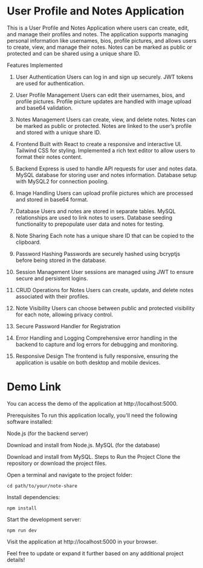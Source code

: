 # User Profile and Notes Application

This is a User Profile and Notes Application where users can create, edit, and manage their profiles and notes. The application supports managing personal information like usernames, bios, profile pictures, and allows users to create, view, and manage their notes. Notes can be marked as public or protected and can be shared using a unique share ID.

Features Implemented

1. User Authentication
   Users can log in and sign up securely.
   JWT tokens are used for authentication.

2. User Profile Management
   Users can edit their usernames, bios, and profile pictures.
   Profile picture updates are handled with image upload and base64 validation.

3. Notes Management
   Users can create, view, and delete notes.
   Notes can be marked as public or protected.
   Notes are linked to the user’s profile and stored with a unique share ID.

4. Frontend
   Built with React to create a responsive and interactive UI.
   Tailwind CSS for styling.
   Implemented a rich text editor to allow users to format their notes content.

5. Backend
   Express is used to handle API requests for user and notes data.
   MySQL database for storing user and notes information.
   Database setup with MySQL2 for connection pooling.

6. Image Handling
   Users can upload profile pictures which are processed and stored in base64 format.

7. Database
   Users and notes are stored in separate tables.
   MySQL relationships are used to link notes to users.
   Database seeding functionality to prepopulate user data and notes for testing.

8. Note Sharing
   Each note has a unique share ID that can be copied to the clipboard.

9. Password Hashing
   Passwords are securely hashed using bcryptjs before being stored in the database.

10. Session Management
    User sessions are managed using JWT to ensure secure and persistent logins.

11. CRUD Operations for Notes
    Users can create, update, and delete notes associated with their profiles.

12. Note Visibility
    Users can choose between public and protected visibility for each note, allowing privacy control.

13. Secure Password Handler for Registration

14. Error Handling and Logging
    Comprehensive error handling in the backend to capture and log errors for debugging and monitoring.

15. Responsive Design
    The frontend is fully responsive, ensuring the application is usable on both desktop and mobile devices.

# Demo Link

You can access the demo of the application at http://localhost:5000.

Prerequisites
To run this application locally, you'll need the following software installed:

Node.js (for the backend server)

Download and install from Node.js.
MySQL (for the database)

Download and install from MySQL.
Steps to Run the Project
Clone the repository or download the project files.

Open a terminal and navigate to the project folder:

`cd path/to/your/note-share`

Install dependencies:

`npm install`

Start the development server:

`npm run dev`

Visit the application at http://localhost:5000 in your browser.

Feel free to update or expand it further based on any additional project details!

